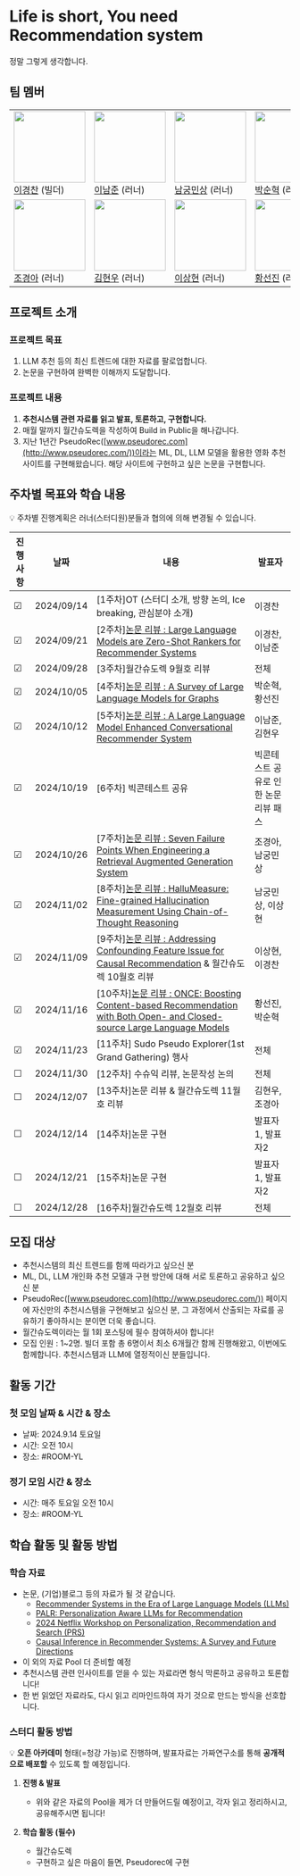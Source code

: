 # Life is short, You need Recommendation system

정말 그렇게 생각합니다.

## 팀 멤버
|    |  |   |    |
|---|------|-------|---------|
|   <img src = "https://github.com/user-attachments/assets/5567869c-f388-48bf-a023-f3593adee756" width="128px;"/> <br/> [이경찬](https://github.com/kyeongchan92) (빌더)  |  <img src = "https://github.com/user-attachments/assets/2d8f46c8-f9ad-46c9-a38e-40bedbd327bf" width="128px;"/> <br/> [이남준](https://github.com/dlskawns) (러너)  | <img src = "https://github.com/user-attachments/assets/89dcbbbc-0929-4f58-b6a9-c8db5f6825a1" width="128px;"/> <br/> [남궁민상](https://github.com/wholmesian) (러너)  |  <img src = "https://github.com/user-attachments/assets/ac295666-9ef3-4386-8f7e-5bd64b4ad40c" width="128px;"/> <br/> [박순혁](https://github.com/soonhp) (러너)  |
|  <img src = "https://github.com/user-attachments/assets/27506c46-2ade-42bb-95df-e9041f2f5c42" width="128px;"/> <br/> [조경아](https://github.com/Choah) (러너)  |  <img src = "https://github.com/user-attachments/assets/28fade68-faf6-43c6-9ead-50b9e54311d2" width="128px;"/> <br/> [김현우](https://github.com/choco9966) (러너)|  <img src = "https://github.com/user-attachments/assets/7dc4a50d-223d-423a-81b0-9c709aeda250" width="128px;"/> <br/> [이상현](https://github.com/Sanghyeon16) (러너) |  <img src = "https://github.com/user-attachments/assets/532ccee7-c021-41f6-8bac-f9a5e0880556" width="128px;"/> <br/> [황선진](https://github.com/passiona2z) (러너)  |

## 프로젝트 소개

### 프로젝트 목표
1. LLM 추천 등의 최신 트렌드에 대한 자료를 팔로업합니다.
2. 논문을 구현하여 완벽한 이해까지 도달합니다.

### 프로젝트 내용
1. **추천시스템 관련 자료를 읽고 발표, 토론하고, 구현합니다.**
2. 매월 말까지 월간슈도렉을 작성하여 Build in Public을 해나갑니다.
3. 지난 1년간 PseudoRec([www.pseudorec.com](http://www.pseudorec.com/))이라는 ML, DL, LLM 모델을 활용한 영화 추천 사이트를 구현해왔습니다. 해당 사이트에 구현하고 싶은 논문을 구현합니다.

## 주차별 목표와 학습 내용
💡 주차별 진행계획은 러너(스터디원)분들과 협의에 의해 변경될 수 있습니다.

|진행사항| 날짜 | 내용 | 발표자 |
|-----| ----- | ----- | -------- |
| &#9745;   | 2024/09/14 | [1주차]OT (스터디 소개, 방향 논의, Ice breaking, 관심분야 소개) | 이경찬 |  
|&#9745;  | 2024/09/21 | [2주차][논문 리뷰 : Large Language Models are Zero-Shot Rankers for Recommender Systems](https://github.com/Pseudo-Lab/life-is-short-you-need-recommendation-system/discussions/4#discussion-7201636) | 이경찬, 이남준 | 
|&#9745; | 2024/09/28 | [3주차]월간슈도렉 9월호 리뷰 | 전체 |  
|&#9745; | 2024/10/05 | [4주차][논문 리뷰 : A Survey of Large Language Models for Graphs](https://github.com/Pseudo-Lab/life-is-short-you-need-recommendation-system/discussions/9) | 박순혁, 황선진 |  
|&#9745; | 2024/10/12 | [5주차][논문 리뷰 : A Large Language Model Enhanced Conversational Recommender System](https://github.com/Pseudo-Lab/life-is-short-you-need-recommendation-system/discussions/15) | 이남준, 김현우 |  
|&#9745; | 2024/10/19 | [6주차] 빅콘테스트 공유| 빅콘테스트 공유로 인한 논문 리뷰 패스 |  
|&#9745; | 2024/10/26 | [7주차][논문 리뷰 : Seven Failure Points When Engineering a Retrieval Augmented Generation System](https://github.com/Pseudo-Lab/life-is-short-you-need-recommendation-system/discussions/17)| 조경아, 남궁민상 |  
|&#9745; | 2024/11/02 | [8주차][논문 리뷰 : HalluMeasure: Fine-grained Hallucination Measurement Using Chain-of-Thought Reasoning](https://github.com/Pseudo-Lab/life-is-short-you-need-recommendation-system/discussions/18) | 남궁민상, 이상현 |  
|&#9745; | 2024/11/09 | [9주차][논문 리뷰 : Addressing Confounding Feature Issue for Causal Recommendation](https://github.com/Pseudo-Lab/life-is-short-you-need-recommendation-system/discussions/19) & 월간슈도렉 10월호 리뷰 | 이상현, 이경찬 |  
|&#9745; | 2024/11/16 | [10주차][논문 리뷰 : ONCE: Boosting Content-based Recommendation with Both Open- and Closed-source Large Language Models](https://github.com/Pseudo-Lab/life-is-short-you-need-recommendation-system/discussions/21) | 황선진, 박순혁 |  
|&#9745; | 2024/11/23 | [11주차] Sudo Pseudo Explorer(1st Grand Gathering) 행사 | 전체 |  
|&#9744; | 2024/11/30 | [12주차] 수슈익 리뷰, 논문작성 논의 | 전체 |  
|&#9744; | 2024/12/07 | [13주차]논문 리뷰 & 월간슈도렉 11월호 리뷰 | 김현우, 조경아 |  
|&#9744; | 2024/12/14 | [14주차]논문 구현 | 발표자1, 발표자2 |  
|&#9744; | 2024/12/21 | [15주차]논문 구현 | 발표자1, 발표자2 |  
|&#9744; | 2024/12/28 | [16주차]월간슈도렉 12월호 리뷰 | 전체 |  

## 모집 대상
- 추천시스템의 최신 트렌드를 함께 따라가고 싶으신 분
- ML, DL, LLM 개인화 추천 모델과 구현 방안에 대해 서로 토론하고 공유하고 싶으신 분
- PseudoRec([www.pseudorec.com](http://www.pseudorec.com/)) 페이지에 자신만의 추천시스템을 구현해보고 싶으신 분, 그 과정에서 산출되는 자료를 공유하기 좋아하시는 분이면 더욱 좋습니다.
- 월간슈도렉이라는 월 1회 포스팅에 필수 참여하셔야 합니다!
- 모집 인원 : 1~2명. 빌더 포함 총 6명이서 최소 6개월간 함께 진행해왔고, 이번에도 함께합니다. 추천시스템과 LLM에 열정적이신 분들입니다.

## 활동 기간
### 첫 모임 날짜 & 시간 & 장소
- 날짜: 2024.9.14 토요일
- 시간: 오전 10시
- 장소: #ROOM-YL

### 정기 모임 시간 & 장소
- 시간: 매주 토요일 오전 10시
- 장소: #ROOM-YL

## 학습 활동 및 활동 방법
### 학습 자료
- 논문, (기업)블로그 등의 자료가 될 것 같습니다.
  - [Recommender Systems in the Era of Large Language Models (LLMs)](https://arxiv.org/pdf/2307.02046)
  - [PALR: Personalization Aware LLMs for Recommendation](https://arxiv.org/pdf/2305.07622)
  - [2024 Netflix Workshop on Personalization, Recommendation and Search (PRS)](https://prs2024.splashthat.com/)
  - [Causal Inference in Recommender Systems: A Survey and Future Directions](https://arxiv.org/abs/2208.12397)
- 이 외의 자료 Pool 더 준비할 예정
- 추천시스템 관련 인사이트를 얻을 수 있는 자료라면 형식 막론하고 공유하고 토론합니다!
- 한 번 읽었던 자료라도, 다시 읽고 리마인드하여 자기 것으로 만드는 방식을 선호합니다.

### 스터디 활동 방법
💡 **오픈 아카데미** 형태(=청강 가능)로 진행하며, 발표자료는 가짜연구소를 통해 **공개적으로 배포할** 수 있도록 할 예정입니다.
    
1. **진행 & 발표**
    - 위와 같은 자료의 Pool을 제가 더 만들어드릴 예정이고, 각자 읽고 정리하시고, 공유해주시면 됩니다!
    
2. **학습 활동 (필수)**
    - 월간슈도렉
    - 구현하고 싶은 마음이 들면, Pseudorec에 구현


